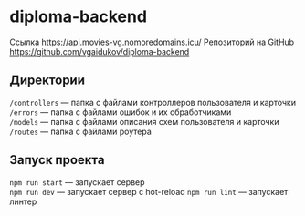 # diploma-backend
Ссылка https://api.movies-vg.nomoredomains.icu/
Репозиторий на GitHub https://github.com/vgaidukov/diploma-backend

## Директории

`/controllers` — папка с файлами контроллеров пользователя и карточки   
`/errors` — папка с файлами ошибок и их обработчиками  
`/models` — папка с файлами описания схем пользователя и карточки  
`/routes` — папка с файлами роутера  

## Запуск проекта

`npm run start` — запускает сервер   
`npm run dev` — запускает сервер с hot-reload
`npm run lint` — запускает линтер
